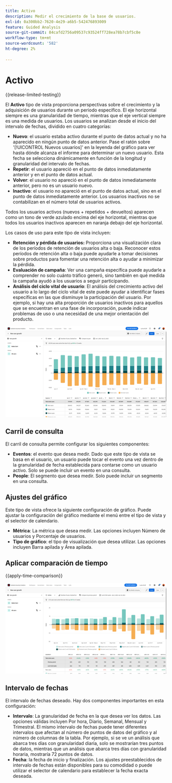 ```yaml
---
title: Activo
description: Medir el crecimiento de la base de usuarios.
exl-id: 0a300bb2-7620-4e29-a6b5-542476893009
feature: Guided Analysis
source-git-commit: 84cafd2756a09537c93524ff728ea78b7cbf5c8e
workflow-type: tm+mt
source-wordcount: '582'
ht-degree: 2%

---
```


# Activo

{{release-limited-testing}}

El **Activo** tipo de vista proporciona perspectivas sobre el crecimiento y la adquisición de usuarios durante un periodo específico. El eje horizontal siempre es una granularidad de tiempo, mientras que el eje vertical siempre es una medida de usuarios. Los usuarios se analizan desde el inicio del intervalo de fechas, dividido en cuatro categorías:

* **Nuevo**: el usuario estaba activo durante el punto de datos actual y no ha aparecido en ningún punto de datos anterior. Pase el ratón sobre &#39;[!UICONTROL Nuevos usuarios]&#39; en la leyenda del gráfico para ver hasta dónde alcanza el informe para determinar un nuevo usuario. Esta fecha se selecciona dinámicamente en función de la longitud y granularidad del intervalo de fechas.
* **Repetir**: el usuario apareció en el punto de datos inmediatamente anterior y en el punto de datos actual.
* **Volver**: el usuario no apareció en el punto de datos inmediatamente anterior, pero no es un usuario nuevo.
* **Inactivo**: el usuario no apareció en el punto de datos actual, sino en el punto de datos inmediatamente anterior. Los usuarios inactivos no se contabilizan en el número total de usuarios activos.

Todos los usuarios activos (nuevos + repetidos + devueltos) aparecen como un tono de verde azulado encima del eje horizontal, mientras que todos los usuarios inactivos aparecen en naranja debajo del eje horizontal.

Los casos de uso para este tipo de vista incluyen:

* **Retención y pérdida de usuarios:** Proporciona una visualización clara de los períodos de retención de usuarios alta o baja. Reconocer estos períodos de retención alta o baja puede ayudarle a tomar decisiones sobre productos para fomentar una retención alta o ayudar a minimizar la pérdida.
* **Evaluación de campaña**: Ver una campaña específica puede ayudarle a comprender no solo cuánto tráfico generó, sino también en qué medida la campaña ayudó a los usuarios a seguir participando.
* **Análisis del ciclo vital de usuario**: El análisis del crecimiento activo del usuario a lo largo del ciclo vital de este puede ayudar a identificar fases específicas en las que disminuye la participación del usuario. Por ejemplo, si hay una alta proporción de usuarios inactivos para aquellos que se encuentran en una fase de incorporación, puede indicar problemas de uso o una necesidad de una mejor orientación del producto.

![Activo](../assets/active.png)

## Carril de consulta

El carril de consulta permite configurar los siguientes componentes:

* **Eventos**: el evento que desea medir. Dado que este tipo de vista se basa en el usuario, un usuario puede tocar el evento una vez dentro de la granularidad de fecha establecida para contarse como un usuario activo. Solo se puede incluir un evento en una consulta.
* **People**: El segmento que desea medir. Solo puede incluir un segmento en una consulta.

## Ajustes del gráfico

Este tipo de vista ofrece la siguiente configuración de gráfico. Puede ajustar la configuración del gráfico mediante el menú entre el tipo de vista y el selector de calendario.

* **Métrica**: La métrica que desea medir. Las opciones incluyen Número de usuarios y Porcentaje de usuarios.
* **Tipo de gráfico**: el tipo de visualización que desea utilizar. Las opciones incluyen Barra apilada y Área apilada.

## Aplicar comparación de tiempo

{{apply-time-comparison}}

![Comparación del tiempo activo](../assets/active-compare.png)

## Intervalo de fechas

El intervalo de fechas deseado. Hay dos componentes importantes en esta configuración:

* **Intervalo**: La granularidad de fecha en la que desea ver los datos. Las opciones válidas incluyen Por hora, Diario, Semanal, Mensual y Trimestral. El mismo intervalo de fechas puede tener diferentes intervalos que afectan al número de puntos de datos del gráfico y al número de columnas de la tabla. Por ejemplo, si se ve un análisis que abarca tres días con granularidad diaria, solo se mostrarían tres puntos de datos, mientras que un análisis que abarca tres días con granularidad horaria, mostraría 72 puntos de datos.
* **Fecha**: la fecha de inicio y finalización. Los ajustes preestablecidos de intervalo de fechas están disponibles para su comodidad o puede utilizar el selector de calendario para establecer la fecha exacta deseada.
